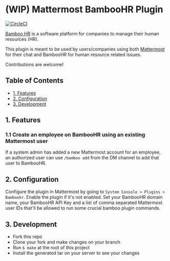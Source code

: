 # (WIP) Mattermost BambooHR Plugin

[![CircleCI](https://circleci.com/gh/AGMETEOR/mattermost-plugin-bamboohr.svg?style=svg)](https://circleci.com/gh/AGMETEOR/mattermost-plugin-bamboohr)

[Bamboo HR](https://www.bamboohr.com/) is a software platform for companies to manage their human resources (HR).

This plugin is meant to be used by users/companies using both [Mattermost](https://www.mattermost.org/) for their chat and BambooHR for human resource related issues.

Contributions are welcome!

## Table of Contents
- [1. Features](#1-features)
- [2. Configuration](#2-configuration)
- [3. Development](#3-development)

## 1. Features
### 1.1 Create an employee on BambooHR using an existing Mattermost user
If a system admin has added a new Mattermost account for an employee, an authorized user can use ```/bamboo add``` from the DM channel to add that user to BambooHR.

## 2. Configuration
Configure the plugin in Mattermost by going to ```System Console > Plugins > Bamboohr```. Enable the plugin if it's not enabled. Set your BambooHR domain name, your BambooHR API Key and a list of comma separated Mattermost user IDs that'll be allowed to run some crucial bamboo plugin commands.

## 3. Development
- Fork this repo
- Clone your fork and make changes on your branch
- Run ```$ make``` at the root of this project
- Install the generated tar on your server to see your changes

